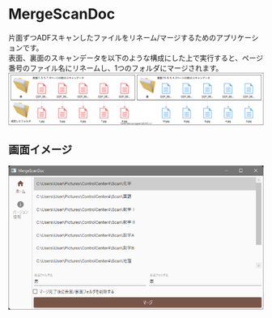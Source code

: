 # MergeScanDoc

片面ずつADFスキャンしたファイルをリネーム/マージするためのアプリケーションです。  
表面、裏面のスキャンデータを以下のような構成にした上で実行すると、ページ番号のファイル名にリネームし、1つのフォルダにマージされます。  
![](img/merge_img.svg)

## 画面イメージ

![](img/home.png)

